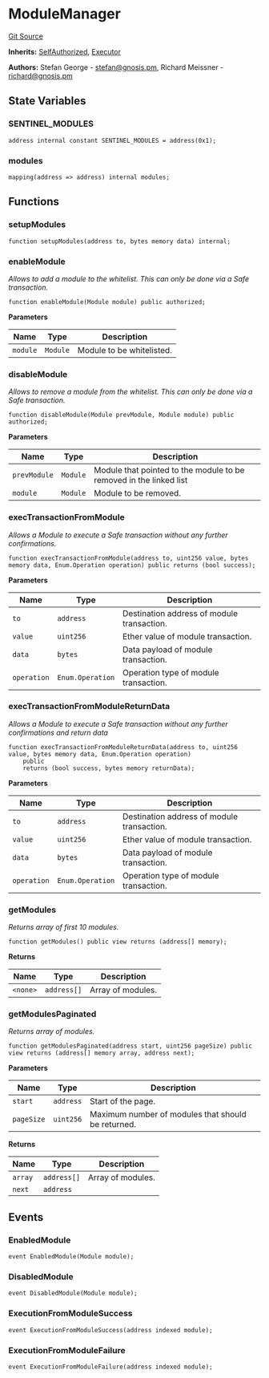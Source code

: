 # ModuleManager
[Git Source](https://github.com/TOKnetwork/contracts/blob/155f729fd8db0676297384375468d4d45b8aa44e/contracts/common/gnosis/GnosisSafe.sol)

**Inherits:**
[SelfAuthorized](/contracts/common/gnosis/GnosisSafe.sol/contract.SelfAuthorized.md), [Executor](/contracts/common/gnosis/GnosisSafe.sol/contract.Executor.md)

**Authors:**
Stefan George - <stefan@gnosis.pm>, Richard Meissner - <richard@gnosis.pm>


## State Variables
### SENTINEL_MODULES

```solidity
address internal constant SENTINEL_MODULES = address(0x1);
```


### modules

```solidity
mapping(address => address) internal modules;
```


## Functions
### setupModules


```solidity
function setupModules(address to, bytes memory data) internal;
```

### enableModule

*Allows to add a module to the whitelist.
This can only be done via a Safe transaction.*


```solidity
function enableModule(Module module) public authorized;
```
**Parameters**

|Name|Type|Description|
|----|----|-----------|
|`module`|`Module`|Module to be whitelisted.|


### disableModule

*Allows to remove a module from the whitelist.
This can only be done via a Safe transaction.*


```solidity
function disableModule(Module prevModule, Module module) public authorized;
```
**Parameters**

|Name|Type|Description|
|----|----|-----------|
|`prevModule`|`Module`|Module that pointed to the module to be removed in the linked list|
|`module`|`Module`|Module to be removed.|


### execTransactionFromModule

*Allows a Module to execute a Safe transaction without any further confirmations.*


```solidity
function execTransactionFromModule(address to, uint256 value, bytes memory data, Enum.Operation operation) public returns (bool success);
```
**Parameters**

|Name|Type|Description|
|----|----|-----------|
|`to`|`address`|Destination address of module transaction.|
|`value`|`uint256`|Ether value of module transaction.|
|`data`|`bytes`|Data payload of module transaction.|
|`operation`|`Enum.Operation`|Operation type of module transaction.|


### execTransactionFromModuleReturnData

*Allows a Module to execute a Safe transaction without any further confirmations and return data*


```solidity
function execTransactionFromModuleReturnData(address to, uint256 value, bytes memory data, Enum.Operation operation)
    public
    returns (bool success, bytes memory returnData);
```
**Parameters**

|Name|Type|Description|
|----|----|-----------|
|`to`|`address`|Destination address of module transaction.|
|`value`|`uint256`|Ether value of module transaction.|
|`data`|`bytes`|Data payload of module transaction.|
|`operation`|`Enum.Operation`|Operation type of module transaction.|


### getModules

*Returns array of first 10 modules.*


```solidity
function getModules() public view returns (address[] memory);
```
**Returns**

|Name|Type|Description|
|----|----|-----------|
|`<none>`|`address[]`|Array of modules.|


### getModulesPaginated

*Returns array of modules.*


```solidity
function getModulesPaginated(address start, uint256 pageSize) public view returns (address[] memory array, address next);
```
**Parameters**

|Name|Type|Description|
|----|----|-----------|
|`start`|`address`|Start of the page.|
|`pageSize`|`uint256`|Maximum number of modules that should be returned.|

**Returns**

|Name|Type|Description|
|----|----|-----------|
|`array`|`address[]`|Array of modules.|
|`next`|`address`||


## Events
### EnabledModule

```solidity
event EnabledModule(Module module);
```

### DisabledModule

```solidity
event DisabledModule(Module module);
```

### ExecutionFromModuleSuccess

```solidity
event ExecutionFromModuleSuccess(address indexed module);
```

### ExecutionFromModuleFailure

```solidity
event ExecutionFromModuleFailure(address indexed module);
```

